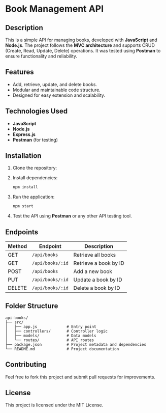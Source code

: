 # Book Management API  

## Description  
This is a simple API for managing books, developed with **JavaScript** and **Node.js**. The project follows the **MVC architecture** and supports CRUD (Create, Read, Update, Delete) operations. It was tested using **Postman** to ensure functionality and reliability.  

## Features  
- Add, retrieve, update, and delete books.  
- Modular and maintainable code structure.  
- Designed for easy extension and scalability.  

## Technologies Used  
- **JavaScript**  
- **Node.js**  
- **Express.js**  
- **Postman** (for testing)  

## Installation  

1. Clone the repository:  

2. Install dependencies:  
   ```bash  
   npm install  
   ```  

3. Run the application:  
   ```bash  
   npm start  
   ```  

4. Test the API using **Postman** or any other API testing tool.  

## Endpoints  

| Method | Endpoint         | Description                |  
|--------|------------------|----------------------------|  
| GET    | `/api/books`     | Retrieve all books         |  
| GET    | `/api/books/:id` | Retrieve a book by ID      |  
| POST   | `/api/books`     | Add a new book             |  
| PUT    | `/api/books/:id` | Update a book by ID        |  
| DELETE | `/api/books/:id` | Delete a book by ID        |  

## Folder Structure  

```
api-books/  
├── src/  
│   ├── app.js             # Entry point  
│   ├── controllers/       # Controller logic  
│   ├── models/            # Data models  
│   └── routes/            # API routes  
├── package.json           # Project metadata and dependencies  
└── README.md              # Project documentation  
```

## Contributing  
Feel free to fork this project and submit pull requests for improvements.  

## License  
This project is licensed under the MIT License.  